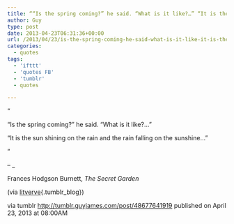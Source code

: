 ```yaml
---
title: ““Is the spring coming?” he said. “What is it like?…” “It is the sun shining on the rain and the…”
author: Guy
type: post
date: 2013-04-23T06:31:36+00:00
url: /2013/04/23/is-the-spring-coming-he-said-what-is-it-like-it-is-the-sun-shining-on-the-rain-and-the/
categories:
  - quotes
tags:
  - 'ifttt'
  - 'quotes FB'
  - 'tumblr'
  - quotes

---
```

“

“Is the spring coming?” he said. “What is it like?…”

“It is the sun shining on the rain and the rain falling on the sunshine…”

”

&#8211; _</p> 

Frances Hodgson Burnett, _The Secret Garden_

(via [litverve][1]{.tumblr_blog})

</em>

via tumblr http://tumblr.guyjames.com/post/48677641919 published on April 23, 2013 at 08:00AM

 [1]: http://litverve.tumblr.com/
